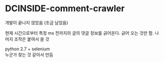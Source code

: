 # DCINSIDE-comment-crawler

개발이 끝나지 않았음 (조금 남았음)  

현재 시간으로부터 특정 ms 전까지의 글의 댓글 정보를 긁어온다. 
긁어 오는 것만 함. 나머지 조작은 붙여서 쓸 것   

python 2.7 + selenium  
누군가 찾는 것 같아서 만듬
